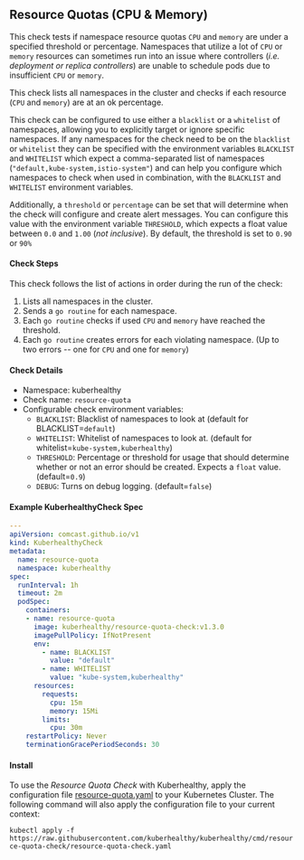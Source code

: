 ## Resource Quotas (CPU & Memory)

This check tests if namespace resource quotas `CPU` and `memory` are under a specified threshold or percentage. Namespaces that utilize a lot of `CPU` or `memory` resources can sometimes run into an issue where controllers (_i.e. deployment or replica controllers_) are unable to schedule pods due to insufficient `CPU` or `memory`.

This check lists all namespaces in the cluster and checks if each resource (`CPU` and `memory`) are at an ok percentage.

This check can be configured to use either a `blacklist` or a `whitelist` of namespaces, allowing you to explicitly target or ignore specific namespaces. If any namespaces for the check need to be on the `blacklist` or `whitelist` they can be specified with the environment variables `BLACKLIST` and `WHITELIST` which expect a comma-separated list of namespaces (`"default,kube-system,istio-system"`) and can help you configure which namespaces to check when used in combination, with the `BLACKLIST` and `WHITELIST` environment variables.

Additionally, a `threshold` or `percentage` can be set that will determine when the check will configure and create alert messages. You can configure this value with the environment variable `THRESHOLD`, which expects a float value between `0.0` and `1.00` (_not inclusive_). By default, the threshold is set to `0.90` or `90%`

#### Check Steps

This check follows the list of actions in order during the run of the check:
1.  Lists all namespaces in the cluster.
2.  Sends a `go routine` for each namespace.
3.  Each `go routine` checks if used `CPU` and `memory` have reached the threshold.
4.  Each `go routine` creates errors for each violating namespace. (Up to two errors -- one for `CPU` and one for `memory`)

#### Check Details

- Namespace: kuberhealthy
- Check name: `resource-quota`
- Configurable check environment variables:
  - `BLACKLIST`: Blacklist of namespaces to look at (default for BLACKLIST=`default`)
  - `WHITELIST`: Whitelist of namespaces to look at. (default for whitelist=`kube-system,kuberhealthy`)
  - `THRESHOLD`: Percentage or threshold for usage that should determine whether or not an error should be created. Expects a `float` value. (default=`0.9`)
  - `DEBUG`: Turns on debug logging. (default=`false`)

#### Example KuberhealthyCheck Spec

```yaml
---
apiVersion: comcast.github.io/v1
kind: KuberhealthyCheck
metadata:
  name: resource-quota
  namespace: kuberhealthy
spec:
  runInterval: 1h
  timeout: 2m
  podSpec:
    containers:
    - name: resource-quota
      image: kuberhealthy/resource-quota-check:v1.3.0
      imagePullPolicy: IfNotPresent
      env:
        - name: BLACKLIST
          value: "default"
        - name: WHITELIST
          value: "kube-system,kuberhealthy"
      resources:
        requests:
          cpu: 15m
          memory: 15Mi
        limits:
          cpu: 30m
    restartPolicy: Never
    terminationGracePeriodSeconds: 30

```

#### Install

To use the *Resource Quota Check* with Kuberhealthy, apply the configuration file [resource-quota.yaml](resource-quota.yaml) to your Kubernetes Cluster. The following command will also apply the configuration file to your current context:

`kubectl apply -f https://raw.githubusercontent.com/kuberhealthy/kuberhealthy/cmd/resource-quota-check/resource-quota-check.yaml`
